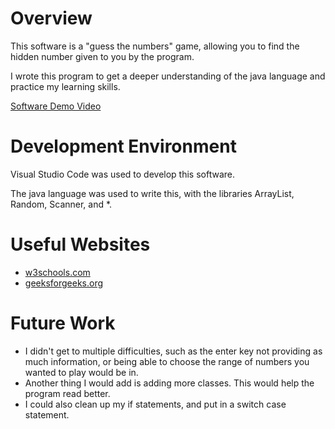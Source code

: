 # Overview

This software is a "guess the numbers" game, allowing you to find the hidden number given to you by the program.

I wrote this program to get a deeper understanding of the java language and practice my learning skills.

[Software Demo Video](http://youtube.link.goes.here)

# Development Environment

Visual Studio Code was used to develop this software.

The java language was used to write this, with the libraries ArrayList, Random, Scanner, and *.

# Useful Websites

- [w3schools.com](https://www.w3schools.com/java/default.asp)
- [geeksforgeeks.org](https://www.geeksforgeeks.org/java/)

# Future Work

- I didn't get to multiple difficulties, such as the enter key not providing as much information, or being able to choose the range of numbers you wanted to play would be in.
- Another thing I would add is adding more classes. This would help the program read better.
- I could also clean up my if statements, and put in a switch case statement.

